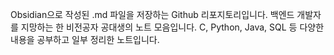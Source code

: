 Obsidian으로 작성된 .md 파일을 저장하는 Github 리포지토리입니다.
백엔드 개발자를 지망하는 한 비전공자 공대생의 노트 모음입니다.
C, Python, Java, SQL 등 다양한 내용을 공부하고 일부 정리한 노트입니다.